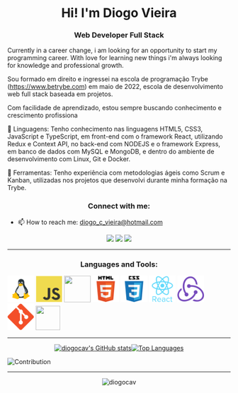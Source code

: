 <h1 align="center">Hi! I'm Diogo Vieira</h1>
<h3 align="center">Web Developer Full Stack</h3>


<p align="left"> 
  Currently in a career change, i am looking for an opportunity to start my programming career. With love for learning new things i'm always looking for knowledge and professional growth.
  
  Sou formado em direito e ingressei na escola de programação Trybe (https://www.betrybe.com) em maio de 2022, escola de desenvolvimento web full stack baseada em projetos.
  
Com facilidade de aprendizado, estou sempre buscando conhecimento e crescimento profissiona

</p>

<p align="left">
  🦄 Linguagens: Tenho conhecimento nas linguagens HTML5, CSS3, JavaScript e TypeScript, em front-end com o framework React, utilizando Redux e Context API, no back-end com NODEJS e o framework Express, em banco de dados com MySQL e MongoDB, e dentro do ambiente de desenvolvimento com Linux, Git e Docker.
</p>

<p align="left">
  💼 Ferramentas: Tenho experiência com metodologias ágeis como Scrum e Kanban, utilizadas nos projetos que desenvolvi durante minha formação na Trybe.
</p>


<h3 align="center">Connect with me:</h3>

- 📫  How to reach me: [diogo_c_vieira@hotmail.com](mailto:diogo_c_vieira@hotmail.com)

<p align="center">

<a href="https://www.linkedin.com/in/diogocav/" target="blank">
  <img src="https://img.shields.io/badge/-Linkedin-0e76a8?style=flat-square&logo=Linkedin&logoColor=white&link=[LINK-DO-SEU-LINKEDIN](https://www.linkedin.com/in/diogocav/)" /></a>


  <a href="https://www.facebook.com/diogo.carvalho.1481/" alt="Facebook">
  <img src="https://img.shields.io/badge/-Facebook-3b5998?style=flat-square&labelColor=3b5998&logo=facebook&logoColor=white&link=[LINK-DO-SEU-FACEBOOK](https://www.facebook.com/diogo.carvalho.1481/)"/></a>

  <a href="https://www.instagram.com/diogo_c_vieira/" alt="Instagram">
  <img src="https://img.shields.io/badge/-Instagram-DF0174?style=flat-square&labelColor=DF0174&logo=instagram&logoColor=white&link=[LINK-DO-SEU-INSTAGRAM](https://www.instagram.com/diogo_c_vieira/)"/></a>

</p>


-----

<h3 align="center">Languages and Tools:</h3>


[<img src="https://github.com/IvanRafael-Dev/MeuPrimeiroRepositorio/blob/master/Images/linux_ico.png" width="60" height="60">](https://www.linux.org/)
[<img src="https://raw.githubusercontent.com/devicons/devicon/master/icons/javascript/javascript-original.svg" width="60" height="60">](https://www.javascript.com/)
[<img src="https://raw.githubusercontent.com/detain/svg-logos/master/svg/nodejs-2.svg" width="60" height="60">](https://nodejs.org/en/)
[<img src="https://raw.githubusercontent.com/devicons/devicon/master/icons/html5/html5-original-wordmark.svg" width="60" height="60">](https://www.w3schools.com/html/default.asp)
[<img src="https://raw.githubusercontent.com/devicons/devicon/master/icons/css3/css3-original-wordmark.svg" width="60" height="60">](https://www.w3schools.com/css/default.asp)
[<img src="https://raw.githubusercontent.com/devicons/devicon/master/icons/react/react-original-wordmark.svg" width="60" height="60">](https://pt-br.reactjs.org/)
[<img src="https://raw.githubusercontent.com/devicons/devicon/master/icons/redux/redux-original.svg" width="60" height="60">](https://redux.js.org/)
[<img src="https://raw.githubusercontent.com/devicons/devicon/master/icons/git/git-original.svg" width="60" height="60">](https://git-scm.com/)
[<img src="https://avatars.githubusercontent.com/u/32196900?s=200&v=4" width="55" height="55">](https://jestjs.io/pt-BR/)

-----

<div align="center" > 
<a href="http://www.github.com/diogocav"><img src="https://github-readme-stats.vercel.app/api?username=diogocav&show_icons=true&hide=&count_private=true&title_color=ffffff&text_color=ffffff&icon_color=64748b&bg_color=22272e&hide_border=true&show_icons=true" alt="diogocav's GitHub stats" target=_blank /></a><span><a href="https://github.com/diogocav" align="right"><img src="https://github-readme-stats.vercel.app/api/top-langs/?username=diogocav&langs_count=10&title_color=ffffff&text_color=ffffff&icon_color=64748b&bg_color=22272e&hide_border=true&locale=en&custom_title=Top%20%Languages&layout=compact" alt="Top Languages" /></a></span>
</div>

![Contribution](https://activity-graph.herokuapp.com/graph?username=diogocav&theme=github&hide_border=true&area=true)

  -----

<p align="center">
  <img src="https://komarev.com/ghpvc/?username=diogocav" alt="diogocav" /></p>
